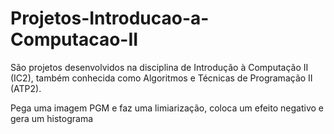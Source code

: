 # Projetos-Introducao-a-Computacao-II
São projetos desenvolvidos na disciplina de Introdução à Computação II (IC2), também conhecida como Algoritmos e Técnicas de Programação II (ATP2).

Pega uma imagem PGM e faz uma limiarização, coloca um efeito negativo e gera um histograma
